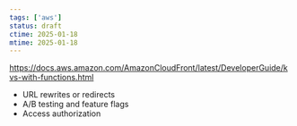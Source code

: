 ```yaml
---
tags: ['aws']
status: draft
ctime: 2025-01-18
mtime: 2025-01-18
---
```


https://docs.aws.amazon.com/AmazonCloudFront/latest/DeveloperGuide/kvs-with-functions.html

- URL rewrites or redirects
- A/B testing and feature flags
- Access authorization
